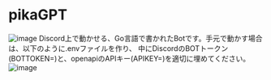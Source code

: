 # pikaGPT
![image](https://user-images.githubusercontent.com/17543997/228567135-28adf1f7-fb75-4b00-9025-fe8f6a77af89.png)
Discord上で動かせる、Go言語で書かれたBotです。手元で動かす場合は、以下のように.envファイルを作り、
中にDiscordのBOTトークン(BOTTOKEN=)と、openapiのAPIキー(APIKEY=)を適切に埋めてください。
![image](https://user-images.githubusercontent.com/17543997/228567438-b0185853-cfe3-4479-b75a-afba10fba272.png)

